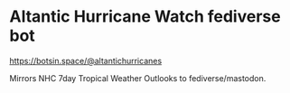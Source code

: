 # Altantic Hurricane Watch fediverse bot

https://botsin.space/@altantichurricanes


Mirrors NHC 7day Tropical Weather Outlooks to fediverse/mastodon.
